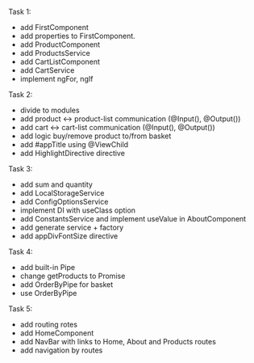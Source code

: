 Task 1:
- add FirstComponent
- add properties to FirstComponent.
- add ProductComponent
- add ProductsService
- add CartListComponent
- add CartService
- implement ngFor, ngIf

Task 2:
- divide to modules
- add product <-> product-list communication (@Input(), @Output())
- add cart <-> cart-list communication (@Input(), @Output())
- add logic buy/remove product to/from basket
- add #appTitle using @ViewChild
- add HighlightDirective directive

Task 3:
- add sum and quantity
- add LocalStorageService
- add ConfigOptionsService
- implement DI with useClass option
- add ConstantsService and implement useValue in AboutComponent
- add generate service + factory
- add appDivFontSize directive

Task 4:
- add built-in Pipe
- change getProducts to Promise
- add OrderByPipe for basket
- use OrderByPipe

Task 5:
- add routing rotes
- add HomeComponent
- add NavBar with links to Home, About and Products routes
- add navigation by routes


